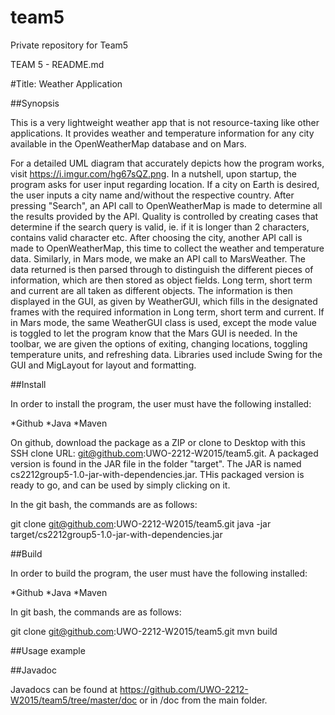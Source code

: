 # team5
Private repository for Team5

TEAM 5 - README.md


#Title: Weather Application

##Synopsis

This is a very lightweight weather app that is not resource-taxing like other applications. It provides weather and temperature information for any city available in the OpenWeatherMap database and on Mars. 

For a detailed UML diagram that accurately depicts how the program works, visit https://i.imgur.com/hg67sQZ.png. In a nutshell, upon startup, the program asks for user input regarding location. If a city on Earth is desired, the user inputs a city name and/without the respective country. After pressing "Search", an API call to OpenWeatherMap is made to determine all the results provided by the API. Quality is controlled by creating cases that determine if the search query is valid, ie. if it is longer than 2 characters, contains valid character etc. After choosing the city, another API call is made to OpenWeatherMap, this time to collect the weather and temperature data. Similarly, in Mars mode, we make an API call to MarsWeather. The data returned is then parsed through to distinguish the different pieces of information, which are then stored as object fields. Long term, short term and current are all taken as different objects. The information is then displayed in the GUI, as given by WeatherGUI, which fills in the designated frames with the required information in Long term, short term and current. If in Mars mode, the same WeatherGUI class is used, except the mode value is toggled to let the program know that the Mars GUI is needed. In the toolbar, we are given the options of exiting, changing locations, toggling temperature units, and refreshing data. Libraries used include Swing for the GUI and MigLayout for layout and formatting.

##Install

In order to install the program, the user must have the following installed:

*Github
*Java
*Maven

On github, download the package as a ZIP or clone to Desktop with this SSH clone URL: git@github.com:UWO-2212-W2015/team5.git. A packaged version is found in the JAR file in the folder "target". The JAR is named cs2212group5-1.0-jar-with-dependencies.jar. THis packaged version is ready to go, and can be used by simply clicking on it.

In the git bash, the commands are as follows:

git clone git@github.com:UWO-2212-W2015/team5.git
java -jar target/cs2212group5-1.0-jar-with-dependencies.jar

##Build

In order to build the program, the user must have the following installed:

*Github
*Java
*Maven

In git bash, the commands are as follows:

git clone git@github.com:UWO-2212-W2015/team5.git
mvn build

##Usage example



##Javadoc

Javadocs can be found at https://github.com/UWO-2212-W2015/team5/tree/master/doc or in /doc from the main folder.


